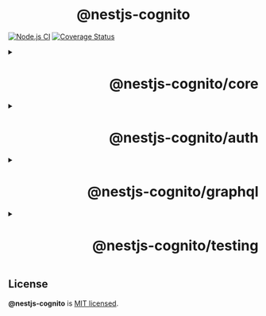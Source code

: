 <h1 align="center">@nestjs-cognito</h1>

[![Node.js CI](https://github.com/Lokicoule/nestjs-cognito/actions/workflows/node.js.yml/badge.svg)](https://github.com/Lokicoule/nestjs-cognito/actions/workflows/node.js.yml)
[![Coverage Status](https://coveralls.io/repos/github/Lokicoule/nestjs-cognito/badge.svg?branch=main)](https://coveralls.io/github/Lokicoule/nestjs-cognito?branch=main)

<details>
  <summary>
    <h1 align="right">@nestjs-cognito/core</h1>
  </summary>

## Description

This module is a simple wrapper on [AWS Cognito](https://docs.aws.amazon.com/cognito/latest/developerguide/what-is-amazon-cognito.html).

## Installation

```bash
npm i @nestjs-cognito/core @aws-sdk/client-cognito-identity-provider
```

## Configuration

### Options params

```ts
/**
 * @interface CognitoModuleOptions - Options for the CognitoModule
 * @property {string} region - The region
 */
export type CognitoModuleOptions = CognitoIdentityProviderClientConfig &
  Required<Pick<CognitoIdentityProviderClientConfig, "region">>;

/**
 * @interface CognitoModuleOptionsFactory - Metadata for the CognitoModule
 * @property {() => Promise<CognitoModuleOptions>} createCognitoModuleOptions - A factory function to create the CognitoModuleOptions
 * @property {Type<any>[]} imports - The imports to be used by the module
 * @property {Provider[]} providers - The providers to be used by the module
 * @property {(string | Provider)[]} exports - The exports to be used by the module
 * @property {string} name - The name of the module
 */
export interface CognitoModuleOptionsFactory {
  createCognitoModuleOptions():
    | Promise<CognitoModuleOptions>
    | CognitoModuleOptions;
}

/**
 * @interface CognitoModuleAsyncOptions - Options for the CognitoModule
 * @property {Function} imports - Imports the module asyncronously
 * @property {Function} inject - Injects the module asyncronously
 * @property {CognitoModuleOptions} useFactory - The factory function to create the CognitoModuleOptions
 * @property {CognitoModuleOptions} useClass - The class to create the CognitoModuleOptions
 * @property {CognitoModuleOptions} useExisting - The existing instance of the CognitoModuleOptions
 */
export interface CognitoModuleAsyncOptions
  extends Pick<ModuleMetadata, "imports"> {
  useExisting?: Type<CognitoModuleOptionsFactory>;
  useClass?: Type<CognitoModuleOptionsFactory>;
  useFactory?: (
    ...args: any[]
  ) => Promise<CognitoModuleOptions> | CognitoModuleOptions;
  inject?: any[];
  extraProviders?: Provider[];
}
```

### Synchronously

Use `CognitoModule.register` method with options of [CognitoModuleOptions interface](#options-params)

```ts
import { CognitoModule } from "@nestjs-cognito/core";
import { Module } from "@nestjs/common";

@Module({
  imports: [
    CognitoModule.register({
      region: "eu-west-X",
    }),
  ],
})
export class AppModule {}
```

### Asynchronously

With `CognitoModule.registerAsync` you can import your ConfigModule and inject ConfigService to use it in `useFactory` method.
It's also possible to use `useExisting` or `useClass`.
You can find more details [here](https://docs.nestjs.com/techniques/configuration).

Here's an example:

```ts
import { CognitoModule } from "@nestjs-cognito/core";
import { Module } from "@nestjs/common";
import { ConfigModule, ConfigService } from "@nestjs/config";

@Module({
  imports: [
    CognitoModule.registerAsync({
      imports: [ConfigModule],
      useFactory: async (configService: ConfigService) => ({
        region: configService.get("COGNITO_REGION"),
      }),
      inject: [ConfigService],
    }),
  ],
})
export class AppModule {}
```

## Usage

You can use the cognito identity provider injectors.

### Cognito Identity Provider

```ts
import {
  InjectCognitoIdentityProvider,
  InjectCognitoIdentityProviderClient,
} from "nestjs-cognito";

export class MyService {
  constructor(
    @InjectCognitoIdentityProvider()
    private readonly client: CognitoIdentityProvider,
    @InjectCognitoIdentityProviderClient()
    private readonly cognitoIdentityProviderClient: CognitoIdentityProviderClient
  ) {}
}
```

</details>

<details>
  <summary>
    <h1 align="right">@nestjs-cognito/auth</h1>
  </summary>

## Description

[AWS Cognito](https://docs.aws.amazon.com/cognito/latest/developerguide/what-is-amazon-cognito.html) utilities module for [Nest](https://github.com/nestjs/nest).

## Installation

```bash
npm i @nestjs-cognito/core @nestjs-cognito/auth
```

Hint: If you plan to only use this module's utilities, you don't need to manually install `@aws-sdk/client-cognito-identity-provider`.

## Configuration

### Options params

You can find more details [here](https://www.npmjs.com/package/@nestjs-cognito/core).

### Synchronously

Use `CognitoAuthModule.register` method with options of [CognitoModuleOptions interface](https://www.npmjs.com/package/@nestjs-cognito/core)

```ts
import { CognitoAuthModule } from "@nestjs-cognito/auth";
import { Module } from "@nestjs/common";

@Module({
  imports: [
    CognitoAuthModule.register({
      region: "eu-west-X",
    }),
  ],
})
export class AppModule {}
```

### Asynchronously

With `CognitoModule.registerAsync` you can import your ConfigModule and inject ConfigService to use it in `useFactory` method.
It's also possible to use `useExisting` or `useClass`.
You can find more details [here](https://docs.nestjs.com/techniques/configuration).

Here's an example:

```ts
import { CognitoAuthModule } from "@nestjs-cognito/auth";
import { Module } from "@nestjs/common";
import { ConfigModule, ConfigService } from "@nestjs/config";

@Module({
  imports: [
    CognitoAuthModule.registerAsync({
      imports: [ConfigModule],
      useFactory: async (configService: ConfigService) => ({
        region: configService.get("COGNITO_REGION"),
      }),
      inject: [ConfigService],
    }),
  ],
})
export class AppModule {}
```

## Usage

You can use the built-in `@nestjs-cognito/auth` decorators and guards.

### Built-in decorators and guards

- Decorate the controller with the `@Authentication` decorator or with the `@UseGuards` decorator to apply the `AuthenticationGuard` to the controller in order to ensure that the user is authenticated.
- Decorate the controller with the `@Authorization` decorator or with the `@UseGuards` decorator to apply the `AuthorizationGuard` in order to ensure that the user is authorized.
- Decorate method arguments with the `@CurrentUser` decorator to get the current user.

<b>During the `authorization` process, we already check if the user is authenticated, so you don't need to use `authentication` guard or decorator.</b>

In addition, you can find more details about `@UseGuards` decorator [here](https://docs.nestjs.com/guards).

Here is an example that shows how to use authentication:

```ts
import {
  Authentication,
  AuthenticationGuard,
  CurrentUser,
} from "@nestjs-cognito/auth";
import { Controller, Get, UseGuards } from "@nestjs/common";

@Controller("dogs")
@Authentication()
export class DogsController {
  @Get()
  findAll(@CurrentUser() me: User): string {
    return "This action returns all my dogs";
  }
}

@Controller("cats")
@UseGuards(AuthenticationGuard)
export class CatsController {
  @Get()
  findAll(@CurrentUser() me: User): string {
    return "This action returns all my cats";
  }
}

@Controller("dogs")
export class DogsController {
  @Get()
  @UseGuards(AuthenticationGuard)
  findAll(@CurrentUser() me: User): string {
    return "This action returns all my dogs";
  }
}
```

Here is an example that shows how to use authorization:

```ts
import {
  Authorization,
  AuthorizationGuard,
  CurrentUser,
} from "@nestjs-cognito/auth";
import { Controller, Get, UseGuards } from "@nestjs/common";

@Controller("dogs")
@Authorization({
  allowedGroups: ["user", "admin"],
  requiredGroups: ["moderator"],
  prohibitedGroups: ["visitor"],
})
export class DogsController {
  @Get()
  findAll(@CurrentUser() me: User): string {
    return "This action returns all my dogs";
  }
}

@Controller("cats")
@Authorization(["user"]) // allowedGroups by default
export class CatsController {
  @Get()
  findAll(@CurrentUser() me: User): string {
    return "This action returns all my cats";
  }
}

@Controller("cats")
@UseGuards(
  AuthorizationGuard({
    allowedGroups: ["user", "admin"],
    requiredGroups: ["moderator"],
    prohibitedGroups: ["visitor"],
  })
)
export class CatsController {
  @Get()
  findAll(@CurrentUser() me: User): string {
    return "This action returns all my cats";
  }
}

@Controller("cats")
export class CatsController {
  @Get()
  @UseGuards(AuthorizationGuard(["user", "admin"]))
  findAll(@CurrentUser() me: User): string {
    return "This action returns all my cats";
  }
}
```

</details>
<details>
  <summary>
    <h1 align="right">@nestjs-cognito/graphql</h1>
  </summary>

## Description

GraphQL utilities module for [@nestjs-cognito/auth](https://www.npmjs.com/package/@nestjs-cognito/auth)

## Installation

```bash
npm i @nestjs-cognito/core @nestjs-cognito/auth @nestjs-cognito/graphql
```

Hint: If you plan to only use this module's utilities, you don't need to manually install `@aws-sdk/client-cognito-identity-provider`.

## Configuration

See [@nestjs-cognito/auth](https://www.npmjs.com/package/@nestjs-cognito/auth)

## Usage

You can use the built-in `@nestjs-cognito/graphql` decorators and guards.

### Built-in decorators and guards

- Decorate the resolver with the `@Authentication` decorator or with the `@UseGuards` decorator to apply the `AuthenticationGuard` to the resolver in order to ensure that the user is authenticated.
- Decorate the resolver with the `@Authorization` decorator or with the `@UseGuards` decorator to apply the `AuthorizationGuard` in order to ensure that the user is authorized.
- Decorate method arguments with the `@CurrentUser` decorator to get the current user.

<b>During the `authorization` process, we already check if the user is authenticated, so you don't need to use `authentication` guard or decorator.</b>

In addition, you can find more details about `@UseGuards` decorator [here](https://docs.nestjs.com/guards).

Here is an example that shows how to use authentication:

```ts
import { UseGuards } from "@nestjs/common";
import { Args, Query, Resolver } from "@nestjs/graphql";
import {
  Authentication,
  AuthenticationGuard,
  CurrentUser,
} from "@nestjs-cognito/graphql";
import { User } from "@nestjs-cognito/auth";

@Resolver("dogs")
@Authentication()
export class DogsResolver {
  @Query(() => String)
  findAll(@CurrentUser() me: User): string {
    return "This action returns all my dogs";
  }
}

@Resolver("cats")
@UseGuards(AuthenticationGuard)
export class CatsResolver {
  @Query(() => String)
  findAll(@CurrentUser() me: User): string {
    return "This action returns all my cats";
  }
}

@Resolver("dogs")
export class DogsResolver {
  @Query(() => String)
  @UseGuards(AuthenticationGuard)
  findAll(@CurrentUser() me: User): string {
    return "This action returns all my dogs";
  }
}
```

Here is an example that shows how to use authorization:

```ts
import { UseGuards } from "@nestjs/common";
import { Args, Query, Resolver } from "@nestjs/graphql";
import { User } from "@nestjs-cognito/auth";
import {
  Authorization,
  AuthorizationGuard,
  CurrentUser,
} from "@nestjs-cognito/graphql";

@Resolver("dogs")
@Authorization({
  allowedGroups: ["user", "admin"],
  requiredGroups: ["moderator"],
  prohibitedGroups: ["visitor"],
})
export class DogsResolver {
  @Query(() => String)
  findAll(@CurrentUser() me: User): string {
    return "This action returns all my dogs";
  }
}

@Resolver("cats")
@Authorization(["user"]) // allowedGroups by default
export class CatsResolver {
  @Query(() => String)
  findAll(@CurrentUser() me: User): string {
    return "This action returns all my cats";
  }
}

@Resolver("cats")
@UseGuards(
  AuthorizationGuard({
    allowedGroups: ["user", "admin"],
    requiredGroups: ["moderator"],
    prohibitedGroups: ["visitor"],
  })
)
export class CatsResolver {
  @Query(() => String)
  findAll(@CurrentUser() me: User): string {
    return "This action returns all my cats";
  }
}

@Resolver("cats")
export class CatsResolver {
  @Query(() => String)
  @UseGuards(AuthorizationGuard(["user", "admin"]))
  findAll(@CurrentUser() me: User): string {
    return "This action returns all my cats";
  }
}
```

</details>
<details>
  <summary>
    <h1 align="right">@nestjs-cognito/testing</h1>
  </summary>

## Description

[AWS Cognito](https://docs.aws.amazon.com/cognito/latest/developerguide/what-is-amazon-cognito.html) utilities module for [Nest](https://github.com/nestjs/nest).
This module is intended for end-to-end and integration testing.

## Installation

```bash
npm i @nestjs-cognito/testing
```

## Usage

```ts
@Module({
  imports: [
    CognitoTestingModule.register({
      region: "eu-west-1",
    }),
  ],
})
export class AppModule {}
```

Now, you can call the method `cognito-testing-login` and pass to the body the following properties :

- username : The username of the test user
- password : The password of the test user
- clientId : Must be filled in order to use `initiateAuth` method exposed by @aws-sdk/client-cognito-identity-provider.

## Example with Jest and Pactum

```ts
import { CognitoTestingModule } from "@nestjs-cognito/testing";
import { INestApplication } from "@nestjs/common";
import { ConfigModule, ConfigService } from "@nestjs/config";
import { Test } from "@nestjs/testing";
import { request, spec } from "pactum";

describe("Cognito Module : Testing", () => {
  let app: INestApplication;
  let config: ConfigService;

  beforeAll(async () => {
    const moduleFixture = await Test.createTestingModule({
      imports: [
        ConfigModule.forRoot(),
        CognitoTestingModule.register({
          region: "eu-west-1",
        }),
      ],
    }).compile();

    app = moduleFixture.createNestApplication();
    config = moduleFixture.get<ConfigService>(ConfigService);

    await app.listen(0);
    const url = (await app.getUrl()).replace("[::1]", "localhost");
    request.setBaseUrl(url);
  });

  afterAll(async () => {
    await app.close();
  });

  describe("authentication", () => {
    it("should be able to access the private route", async () => {
      await spec()
        .post("/cognito-testing-login")
        .withBody({
          username: config.get("COGNITO_USER_EMAIL"),
          password: config.get("COGNITO_USER_PASSWORD"),
          clientId: config.get("COGNITO_CLIENT_ID"),
        })
        .expectStatus(201)
        .expectBodyContains("AccessToken").
        .stores('token', 'AccessToken');
      await spec()
        .get('/private')
        .withHeaders('Authorization', 'Bearer $S{token}')
        .expectStatus(200);
    });
  });
});
```

</details>

## License

<b>@nestjs-cognito</b> is [MIT licensed](LICENSE).
